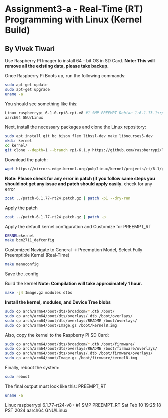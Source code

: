 # Assignment3-a - Real-Time (RT) Programming with Linux (Kernel Build)
## By Vivek Tiwari

Use Raspberry PI Imager to install 64 - bit OS in SD Card. 
**Note: This will remove all the existing data, please take backup.**

Once Raspberry Pi Boots up, run the following commands:

```bash
sudo apt-get update
sudo apt-get upgrade
uname -a
```

You should see something like this:
```bash
Linux raspberrypi 6.1.0-rpi8-rpi-v8 #1 SMP PREEMPT Debian 1:6.1.73-1+rpt1 (2024- 01 - 25)
aarch64 GNU/Linux
```
Next, install the necessary packages and clone the Linux repository:
```bash
sudo apt install git bc bison flex libssl-dev make libncurses5-dev
mkdir kernel
cd kernel/
git clone --depth=1 --branch rpi-6.1.y https://github.com/raspberrypi/linux
```
Download the patch:
```bash
wget https://mirrors.edge.kernel.org/pub/linux/kernel/projects/rt/6.1/patch-6.1.77-rt24.patch.gz
```
**Note: Please check for any error in patch (if you follow same steps you should not get any issue and patch should apply easily.**
check for any error 
```bash
zcat ../patch-6.1.77-rt24.patch.gz | patch -p1 --dry-run
```
Apply the patch
```bash
zcat ../patch-6.1.77-rt24.patch.gz | patch -p
```
Apply the default kernel configuration and Customize for PREEMPT_RT
```bash
KERNEL=kernel
make bcm2711_defconfig
```
Customized 
Navigate to General -> Preemption Model, Select Fully Preemptible Kernel (Real-Time)

```bash
make menuconfig
```
Save the .config

Build the kernel
**Note: Compilation will take approximately 1 hour.**
```bash
make -j4 Image.gz modules dtbs
```
**Install the kernel, modules, and Device Tree blobs**
```bash
sudo cp arch/arm64/boot/dts/broadcom/*.dtb /boot/
sudo cp arch/arm64/boot/dts/overlays/.dtb /boot/overlays/
sudo cp arch/arm64/boot/dts/overlays/README /boot/overlays/
sudo cp arch/arm64/boot/Image.gz /boot/kernel8.img
```
Also, copy the kernel to the Raspberry PI SD Card:
```bash
sudo cp arch/arm64/boot/dts/broadcom/*.dtb /boot/firmware/
sudo cp arch/arm64/boot/dts/overlays/README /boot/firmware/overlays/
sudo cp arch/arm64/boot/dts/overlays/.dtb /boot/firmware/overlays/
sudo cp arch/arm64/boot/Image.gz /boot/firmware/kernel8.img
```
Finally, reboot the system:
```bash
sudo reboot
```
The final output must look like this: PREEMPT_RT
```bash
uname -a
```
Linux raspberrypi 6.1.77-rt24-v8+ #1 SMP PREEMPT_RT Sat Feb 10 19:25:18 PST 2024 aarch64 GNU/Linux





